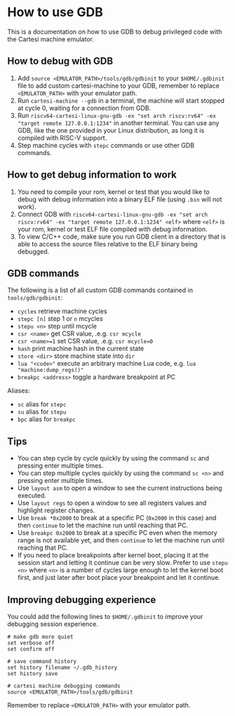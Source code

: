 # How to use GDB

This is a documentation on how to use GDB to debug privileged code with the Cartesi machine emulator.

## How to debug with GDB

1. Add `source <EMULATOR_PATH>/tools/gdb/gdbinit` to your `$HOME/.gdbinit` file to add custom cartesi-machine to your GDB, remember to replace `<EMULATOR_PATH>` with your emulator path.
2. Run `cartesi-machine --gdb` in a terminal, the machine will start stopped at cycle 0, waiting for a connection from GDB.
3. Run `riscv64-cartesi-linux-gnu-gdb -ex "set arch riscv:rv64" -ex "target remote 127.0.0.1:1234"` in another terminal. You can use any GDB, like the one provided in your Linux distribution, as long it is compiled with RISC-V support.
4. Step machine cycles with `stepc` commands or use other GDB commands.

## How to get debug information to work

1. You need to compile your rom, kernel or test that you would like to debug with
debug information into a binary ELF file (using `.bin` will not work).
2. Connect GDB with `riscv64-cartesi-linux-gnu-gdb -ex "set arch riscv:rv64" -ex "target remote 127.0.0.1:1234" <elf>` where `<elf>` is your rom, kernel or test ELF file compiled with debug information.
3. To view C/C++ code, make sure you run GDB client in a directory that is able to access the source files relative to the ELF binary being debugged.

## GDB commands

The following is a list of all custom GDB commands contained in `tools/gdb/gdbinit`:

- `cycles` retrieve machine cycles
- `stepc [n]` step 1 or `n` mcycles
- `stepu <n>` step until mcycle
- `csr <name>` get CSR value, .e.g. `csr mcycle`
- `csr <name>=1` set CSR value, .e.g. `csr mcycle=0`
- `hash` print machine hash in the current state
- `store <dir>` store machine state into `dir`
- `lua "<code>"` execute an arbitrary machine Lua code, e.g. `lua "machine:dump_regs()"`
- `breakpc <address>` toggle a hardware breakpoint at PC

Aliases:
- `sc` alias for `stepc`
- `su` alias for `stepu`
- `bpc` alias for `breakpc`

## Tips

- You can step cycle by cycle quickly by using the command `sc` and pressing enter multiple times.
- You can step multiple cycles quickly by using the command `sc <n>` and pressing enter multiple times.
- Use `layout asm` to open a window to see the current instructions being executed.
- Use `layout regs` to open a window to see all registers values and highlight register changes.
- Use `break *0x2000` to break at a specific PC (`0x2000` in this case) and then `continue` to let the machine run until reaching that PC.
- Use `breakpc 0x2000` to break at a specific PC even when the memory range is not available yet, and then `continue` to let the machine run until reaching that PC.
- If you need to place breakpoints after kernel boot, placing it at the session start and letting it continue can be very slow. Prefer to use `stepu <n>` where `<n>` is a number of cycles large enough to let the kernel boot first, and just later after boot place your breakpoint and let it continue.

## Improving debugging experience

You could add the following lines to `$HOME/.gdbinit` to improve your debugging session experience.

```
# make gdb more quiet
set verbose off
set confirm off

# save command history
set history filename ~/.gdb_history
set history save

# cartesi machine debugging commands
source <EMULATOR_PATH>/tools/gdb/gdbinit
```

Remember to replace `<EMULATOR_PATH>` with your emulator path.
